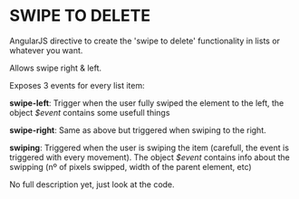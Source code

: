 # SWIPE TO DELETE
AngularJS directive to create the 'swipe to delete' functionality in lists or whatever you want.

Allows swipe right & left.

Exposes 3 events for every list item: 

**swipe-left**: Trigger when the user fully swiped the element to the left, the object *$event* contains some usefull things

**swipe-right**: Same as above but triggered when swiping to the right.

**swiping**: Triggered when the user is swiping the item (carefull, the event is triggered with every movement). The object *$event* contains info about the swipping (nº of pixels swipped, width of the parent element, etc)

No full description yet, just look at the code.